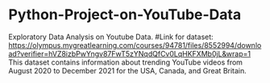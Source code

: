 # Python-Project-on-YouTube-Data
Exploratory Data Analysis on Youtube Data.
#Link for dataset: https://olympus.mygreatlearning.com/courses/94781/files/8552994/download?verifier=hVZ8izbPwYngv87FwT5zYNqdQfCv0LqHKFXMb0jL&wrap=1
This dataset contains information about trending YouTube videos from August 2020 to December 2021
for the USA, Canada, and Great Britain.


